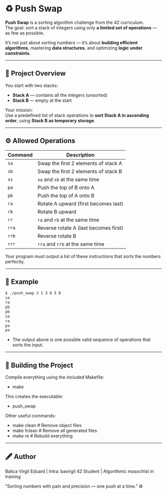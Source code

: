 # ♻️ Push Swap

**Push Swap** is a sorting algorithm challenge from the 42 curriculum.  
The goal: sort a stack of integers using only **a limited set of operations** — as few as possible.  

It’s not just about sorting numbers — it’s about **building efficient algorithms**, mastering **data structures**, and optimizing **logic under constraints**.

---

## 🧠 Project Overview

You start with two stacks:
- **Stack A** — contains all the integers (unsorted)
- **Stack B** — empty at the start

Your mission:  
Use a predefined list of stack operations to **sort Stack A in ascending order**, using **Stack B as temporary storage**.

---

## ⚙️ Allowed Operations

| Command | Description |
|----------|-------------|
| `sa` | Swap the first 2 elements of stack A |
| `sb` | Swap the first 2 elements of stack B |
| `ss` | `sa` and `sb` at the same time |
| `pa` | Push the top of B onto A |
| `pb` | Push the top of A onto B |
| `ra` | Rotate A upward (first becomes last) |
| `rb` | Rotate B upward |
| `rr` | `ra` and `rb` at the same time |
| `rra` | Reverse rotate A (last becomes first) |
| `rrb` | Reverse rotate B |
| `rrr` | `rra` and `rrb` at the same time |

Your program must output a list of these instructions that sorts the numbers perfectly.

---

## 🧩 Example

```bash
$ ./push_swap 2 1 3 6 5 8
sa
ra
pb
pb
sa
ra
pa
pa
```
- The output above is one possible valid sequence of operations that sorts the input.

---

## 🧱 Building the Project

Compile everything using the included Makefile:
- make


This creates the executable:

- push_swap


Other useful commands:

- make clean     # Remove object files
- make fclean    # Remove all generated files
- make re        # Rebuild everything

---

## 🖋️ Author

Balica Virgil Eduard | Intra: bavirgil
42 Student | Algorithmic masochist in training

“Sorting numbers with pain and precision — one push at a time.” ♻️
